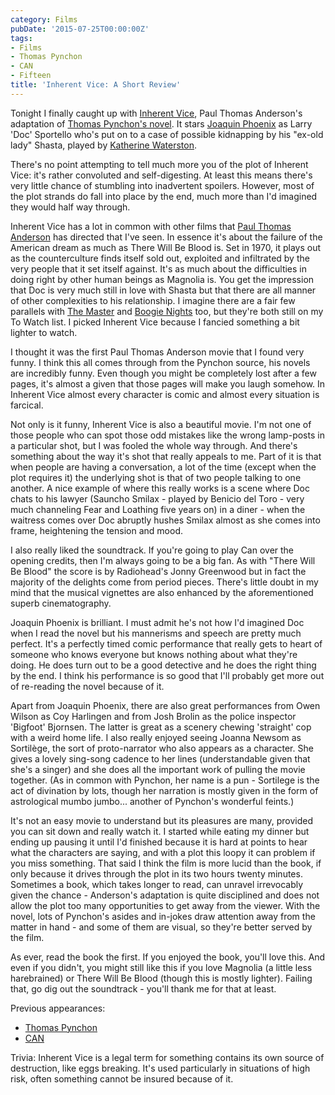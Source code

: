 ```yaml
---
category: Films
pubDate: '2015-07-25T00:00:00Z'
tags:
- Films
- Thomas Pynchon
- CAN
- Fifteen
title: 'Inherent Vice: A Short Review'
---
```

Tonight I finally caught up with [Inherent Vice](https://en.wikipedia.org/wiki/Inherent_Vice_(film)), Paul Thomas Anderson's adaptation of [Thomas Pynchon's novel](http://www.amazon.co.uk/Inherent-Vice-Thomas-Pynchon/dp/0099542161/ref=sr_1_4?ie=UTF8&qid=1437860132&sr=8-4&keywords=inherent+vice). It stars [Joaquin Phoenix](http://www.imdb.com/name/nm0001618/) as Larry 'Doc' Sportello who's put on to a case of possible kidnapping by his "ex-old lady" Shasta, played by [Katherine Waterston](http://www.theguardian.com/film/2015/jun/16/katherine-waterston-jk-rowlings-fantastic-beasts-harry-potter).

There's no point attempting to tell much more you of the plot of Inherent Vice: it's rather convoluted and self-digesting. At least this means there's very little chance of stumbling into inadvertent spoilers. However, most of the plot strands do fall into place by the end, much more than I'd imagined they would half way through.

Inherent Vice has a lot in common with other films that [Paul Thomas Anderson](http://www.rottentomatoes.com/celebrity/paul_thomas_anderson/) has directed that I've seen. In essence it's about the failure of the American dream as much as There Will Be Blood is. Set in 1970, it plays out as the counterculture finds itself sold out, exploited and infiltrated by the very people that it set itself against. It's as much about the difficulties in doing right by other human beings as Magnolia is. You get the impression that Doc is very much still in love with Shasta but that there are all manner of other complexities to his relationship. I imagine there are a fair few parallels with [The Master](http://www.rogerebert.com/reviews/the-master-2012) and [Boogie Nights](http://www.metacritic.com/movie/boogie-nights) too, but they're both still on my To Watch list. I picked Inherent Vice because I fancied something a bit lighter to watch.

I thought it was the first Paul Thomas Anderson movie that I found very funny. I think this all comes through from the Pynchon source, his novels are incredibly funny. Even though you might be completely lost after a few pages, it's almost a given that those pages will make you laugh somehow. In Inherent Vice almost every character is comic and almost every situation is farcical.

Not only is it funny, Inherent Vice is also a beautiful movie. I'm not one of those people who can spot those odd mistakes like the wrong lamp-posts in a particular shot, but I was fooled the whole way through. And there's something about the way it's shot that really appeals to me. Part of it is that when people are having a conversation, a lot of the time (except when the plot requires it) the underlying shot is that of two people talking to one another. A nice example of where this really works is a scene where Doc chats to his lawyer (Sauncho Smilax - played by Benicio del Toro - very much channeling Fear and Loathing five years on) in a diner - when the waitress comes over Doc abruptly hushes Smilax almost as she comes into frame, heightening the tension and mood.

I also really liked the soundtrack. If you're going to play Can over the opening credits, then I'm always going to be a big fan. As with "There Will Be Blood" the score is by Radiohead's Jonny Greenwood but in fact the majority of the delights come from period pieces. There's little doubt in my mind that the musical vignettes are also enhanced by the aforementioned superb cinematography.

Joaquin Phoenix is brilliant. I must admit he's not how I'd imagined Doc when I read the novel but his mannerisms and speech are pretty much perfect. It's a perfectly timed comic performance that really gets to heart of someone who knows everyone but knows nothing about what they're doing. He does turn out to be a good detective and he does the right thing by the end. I think his performance is so good that I'll probably get more out of re-reading the novel because of it.

Apart from Joaquin Phoenix, there are also great performances from Owen Wilson as Coy Harlingen and from Josh Brolin as the police inspector 'Bigfoot' Bjornsen. The latter is great as a scenery chewing 'straight' cop with a weird home life. I also really enjoyed seeing Joanna Newsom as Sortilège, the sort of proto-narrator who also appears as a character. She gives a lovely sing-song cadence to her lines (understandable given that she's a singer) and she does all the important work of pulling the movie together. (As in common with Pynchon, her name is a pun - Sortilege is the act of divination by lots, though her narration is mostly given in the form of astrological mumbo jumbo... another of Pynchon's wonderful feints.)

It's not an easy movie to understand but its pleasures are many, provided you can sit down and really watch it. I started while eating my dinner but ending up pausing it until I'd finished because it is hard at points to hear what the characters are saying, and with a plot this loopy it can problem if you miss something. That said I think the film is more lucid than the book, if only because it drives through the plot in its two hours twenty minutes. Sometimes a book, which takes longer to read, can unravel irrevocably given the chance - Anderson's adaptation is quite disciplined and does not allow the plot too many opportunities to get away from the viewer. With the novel, lots of Pynchon's asides and in-jokes draw attention away from the matter in hand - and some of them are visual, so they're better served by the film.

As ever, read the book the first. If you enjoyed the book, you'll love this. And even if you didn't, you might still like this if you love Magnolia (a little less harebrained) or There Will Be Blood (though this is mostly lighter). Failing that, go dig out the soundtrack - you'll thank me for that at least.

Previous appearances:
* [Thomas Pynchon](/on-pynchon/)
* [CAN](/can-the-lost-tapes/)

Trivia: Inherent Vice is a legal term for something contains its own source of destruction, like eggs breaking. It's used particularly in situations of high risk, often something cannot be insured because of it.
